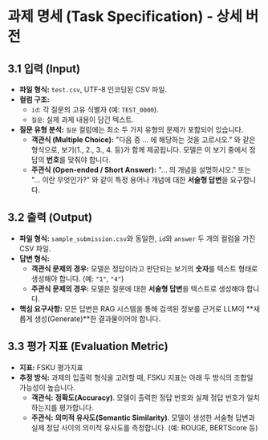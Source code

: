 # 과제 명세 (Task Specification) - 상세 버전

## 3.1 입력 (Input)

- **파일 형식:** `test.csv`, UTF-8 인코딩된 CSV 파일.
- **컬럼 구조:**
    - `id`: 각 질문의 고유 식별자 (예: `TEST_0000`).
    - `질문`: 실제 과제 내용이 담긴 텍스트.
- **질문 유형 분석:** `질문` 컬럼에는 최소 두 가지 유형의 문제가 포함되어 있습니다.
    - **객관식 (Multiple Choice):** "다음 중 ... 에 해당하는 것을 고르시오." 와 같은 형식으로, 보기(1., 2., 3., 4. 등)가 함께 제공됩니다. 모델은 이 보기 중에서 정답의 **번호**를 맞춰야 합니다.
    - **주관식 (Open-ended / Short Answer):** "... 의 개념을 설명하시오." 또는 "... 이란 무엇인가?" 와 같이 특정 용어나 개념에 대한 **서술형 답변**을 요구합니다.

## 3.2 출력 (Output)

- **파일 형식:** `sample_submission.csv`와 동일한, `id`와 `answer` 두 개의 컬럼을 가진 CSV 파일.
- **답변 형식:**
    - **객관식 문제의 경우:** 모델은 정답이라고 판단되는 보기의 **숫자**를 텍스트 형태로 생성해야 합니다. (예: `"1"`, `"4"`)
    - **주관식 문제의 경우:** 모델은 질문에 대한 **서술형 답변**을 텍스트로 생성해야 합니다.
- **핵심 요구사항:** 모든 답변은 RAG 시스템을 통해 검색된 정보를 근거로 LLM이 **새롭게 생성(Generate)**한 결과물이어야 합니다.

## 3.3 평가 지표 (Evaluation Metric)

- **지표:** FSKU 평가지표
- **추정 방식:** 과제의 입출력 형식을 고려할 때, FSKU 지표는 아래 두 방식의 조합일 가능성이 높습니다.
    - **객관식:** **정확도(Accuracy)**. 모델이 출력한 정답 번호와 실제 정답 번호가 일치하는지를 평가합니다.
    - **주관식:** **의미적 유사도(Semantic Similarity)**. 모델이 생성한 서술형 답변과 실제 정답 사이의 의미적 유사도를 측정합니다. (예: ROUGE, BERTScore 등)